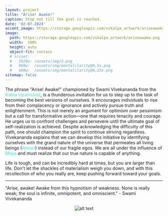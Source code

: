 ```yaml
---
layout: project
title: "Arise! Awake!"
caption: Stop not till the goal is reached.
date: '02-07-2024'
accent_image: https://storage.googleapis.com/vikalpa_artwork/ariseawake.png   
image: 
  path: https://storage.googleapis.com/vikalpa_artwork/ariseawake.png
  width:  100%
  height: auto
  object-fit: contain
  # srcset: 
  #   1920w: /assets/img/S.png
  #   960w:  /assets/img/mentalclarity@0,5x.png
  #   480w:  /assets/img/mentalclarity@0,25x.png
sitemap: false
---
```


The phrase "Arise! Awake!" championed by Swami Vivekananda from the <span style="color:turquoise">Katha Upanishad</span>, is a thunderous invitation for us to step up to the task of becoming the best versions of ourselves. It encourages individuals to rise from their complacency or ignorance and actively pursue truth and enlightenment. This is not merely an argument for optimism over pessimism but a call for transformative action—one that requires tenacity and courage. He urges us to confront challenges and persevere until the ultimate goal of self-realization is achieved. Despite acknowledging the difficulty of this path, one should champion the spirit to continue striving regardless. Vivekananda explains that we can develop this initiative by identifying ourselves with the grand nature of the universe that permeates all living beings (<span style="color:turquoise">Atman</span>) instead of our fragile egos. We are all under the influence of <span style="color:turquoise">Maya</span> and must realize that our true nature is capable of anything. 

Life is tough, and can be incredibly hard at times, but you are larger than life. Don't let the shackles of materialism weigh you down, and with this recollection of who you really are, keep pushing forward toward your goals.

---

"Arise, awake! Awake from this hypnotism of weakness. None is really weak; the soul is infinite, omnipotent, and omniscient." - Swami Vivekananda

<div style="text-align: center;">
  <img src="https://storage.googleapis.com/vikalpa_artwork/ariseawake.png" alt="alt text">
</div>
